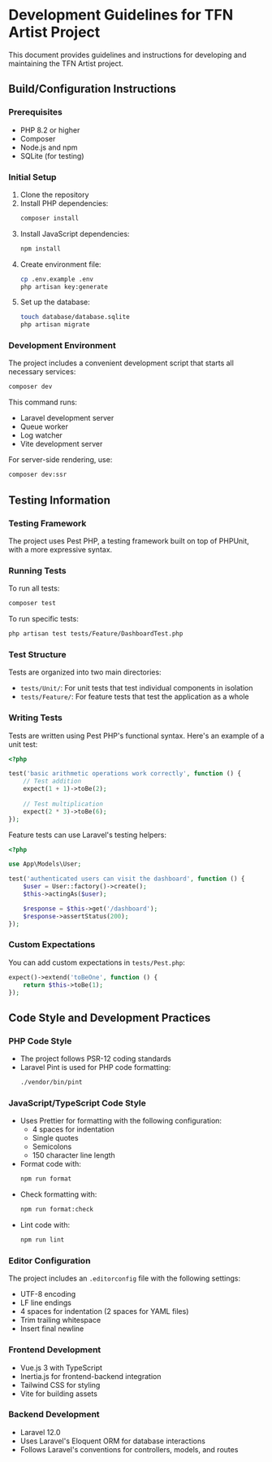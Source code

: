 # Development Guidelines for TFN Artist Project

This document provides guidelines and instructions for developing and maintaining the TFN Artist project.

## Build/Configuration Instructions

### Prerequisites
- PHP 8.2 or higher
- Composer
- Node.js and npm
- SQLite (for testing)

### Initial Setup
1. Clone the repository
2. Install PHP dependencies:
   ```bash
   composer install
   ```
3. Install JavaScript dependencies:
   ```bash
   npm install
   ```
4. Create environment file:
   ```bash
   cp .env.example .env
   php artisan key:generate
   ```
5. Set up the database:
   ```bash
   touch database/database.sqlite
   php artisan migrate
   ```

### Development Environment
The project includes a convenient development script that starts all necessary services:

```bash
composer dev
```

This command runs:
- Laravel development server
- Queue worker
- Log watcher
- Vite development server

For server-side rendering, use:

```bash
composer dev:ssr
```

## Testing Information

### Testing Framework
The project uses Pest PHP, a testing framework built on top of PHPUnit, with a more expressive syntax.

### Running Tests
To run all tests:

```bash
composer test
```

To run specific tests:

```bash
php artisan test tests/Feature/DashboardTest.php
```

### Test Structure
Tests are organized into two main directories:
- `tests/Unit/`: For unit tests that test individual components in isolation
- `tests/Feature/`: For feature tests that test the application as a whole

### Writing Tests
Tests are written using Pest PHP's functional syntax. Here's an example of a unit test:

```php
<?php

test('basic arithmetic operations work correctly', function () {
    // Test addition
    expect(1 + 1)->toBe(2);
    
    // Test multiplication
    expect(2 * 3)->toBe(6);
});
```

Feature tests can use Laravel's testing helpers:

```php
<?php

use App\Models\User;

test('authenticated users can visit the dashboard', function () {
    $user = User::factory()->create();
    $this->actingAs($user);

    $response = $this->get('/dashboard');
    $response->assertStatus(200);
});
```

### Custom Expectations
You can add custom expectations in `tests/Pest.php`:

```php
expect()->extend('toBeOne', function () {
    return $this->toBe(1);
});
```

## Code Style and Development Practices

### PHP Code Style
- The project follows PSR-12 coding standards
- Laravel Pint is used for PHP code formatting:
  ```bash
  ./vendor/bin/pint
  ```

### JavaScript/TypeScript Code Style
- Uses Prettier for formatting with the following configuration:
  - 4 spaces for indentation
  - Single quotes
  - Semicolons
  - 150 character line length
- Format code with:
  ```bash
  npm run format
  ```
- Check formatting with:
  ```bash
  npm run format:check
  ```
- Lint code with:
  ```bash
  npm run lint
  ```

### Editor Configuration
The project includes an `.editorconfig` file with the following settings:
- UTF-8 encoding
- LF line endings
- 4 spaces for indentation (2 spaces for YAML files)
- Trim trailing whitespace
- Insert final newline

### Frontend Development
- Vue.js 3 with TypeScript
- Inertia.js for frontend-backend integration
- Tailwind CSS for styling
- Vite for building assets

### Backend Development
- Laravel 12.0
- Uses Laravel's Eloquent ORM for database interactions
- Follows Laravel's conventions for controllers, models, and routes